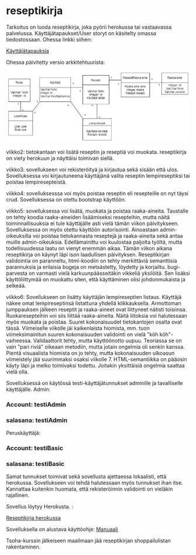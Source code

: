 # reseptikirja

Tarkoitus on luoda reseptikirja, joka pyörii herokussa tai vastaavassa palvelussa. Käyttäjätapaukset/User storyt on käsitelty omassa tiedostossaan. Ohessa linkki siihen: 

[Käyttäjätapauksia](https://github.com/att78/reseptikirja/blob/master/documentation/userstory.md)

Ohessa päivitetty versio arkkitehtuurista: 

![Alustava arkkitehtuuri](https://github.com/att78/reseptikirja/blob/master/documentation/viikko5%20update.jpg)

viikko2: tietokantaan voi lisätä reseptin ja reseptiä voi muokata. reseptikirja on viety herokuun ja näyttäisi toimivan siellä.

viikko3: sovellukseen voi rekisteröityä ja kirjautua sekä sisään että ulos. Sovelluksessa voi kirjautuneena käyttäjänä valita reseptin lempireseptiksi tai poistaa lempiresepteistä.

viikko4: sovelluksesssa voi myös poistaa reseptin eli resepteille on nyt täysi crud. Sovelluksessa on otettu bootstrap käyttöön.

viikko5: sovelluksessa voi lisätä, muokata ja poistaa raaka-aineita. Taustalle on tehty koodia raaka-aineiden lisäämiseksi resepteihin, mutta näitä toiminnallisuuksia ei tule käyttäjälle asti vielä tämän viikon päivitykseen. Sovelluksessa on myös otettu käyttöön autorisointi. Ainoastaan admin-oikeuksilla voi poistaa tietokannasta reseptejä ja raaka-aineita sekä antaa muille admin-oikeuksia. Edellämainittu voi kuulostaa paljolta työltä, mutta todellisuudessa laatu on vienyt enemmän aikaa. Tämän viikon aikana reseptikirja on käynyt läpi ison laadullisen päivityksen. Reseptikirjan validointia on paranneltu, html-koodiin on tehty merkittäviä semanttisia parannuksia ja erilaisia bugeja on metsästetty, löydetty ja korjailtu. bugi-parvesta on varmasti vielä karkuunpäässeitäkin vikkeliä yksilöitä. Sen lisäksi käyttöliittymää on muokattu siten, että käyttäminen olisi johdonmukaista ja selkeää.

viikko6: Sovellukseen on lisätty käyttäjän lempireseptien listaus. Käyttäjä näkee omat lempireseptinsä listattuna yhdellä klikkauksella. Armottoman jumppauksen jälkeen reseptit ja raaka-aineet ovat liittyneet nätisti toisiinsa. Ruokaresepteihin voi siis liittää raaka-aineita. Näitä liitoksia voi halutessaan myös muokata ja poistaa. Suuret kokonaisuudet tietokantojen osalta ovat tässä. Viimeiselle viikolle jäi kaikenlaista hiomista, mm. tuon viimeksimainitun suuren kokonaisuuden validointi on vielä "köh köh"-vaiheessa. Validaattorit tehty, mutta käyttöönotto uupuu. Teoriassa se on vain "pari riviä" oikeaan metodiin, mutta jotain ongelmia oli senkin kanssa. Pientä visuaalista hiomista on jo tehty, mutta kokonaisuuden ulkoasun viimeistely jää suurimmaksi osaksi viikolle 7. HTML-semantiikka on pääosin käyty läpi ja melko toimivaksi todettu. Joitakin yksittäisiä ongelmia saattaa vielä olla.
 
Sovelluksessä on käytössä testi-käyttäjätunnukset adminille ja tavalliselle käyttäjälle.
Admin:
### Account: testiAdmin
### salasana: testiAdmin 

Peruskäyttäjä:
### Account: testiBasic
### salasana: testiBasic

Samat tunnukset toimivat sekä sovellusta ajettaessa lokaalisti, että herokussa. Sovellukseen voi tehdä halutessaan myös tunnukset ihan itse. Kannattaa kuitenkin huomata, että rekisteröinnin validointi on vieläkin rajallinen. 

Sovellus löytyy Herokusta. :

[Reseptikirja herokussa](https://reseptikirja2020.herokuapp.com/)


Sovelluksella on alustava käyttöohje: 
[Manuaali](https://github.com/att78/reseptikirja/blob/master/documentation/manual.md)

Tsoha-kurssin jälkeiseen maailmaan jää reseptikirjan shoppailulistan rakentaminen.


